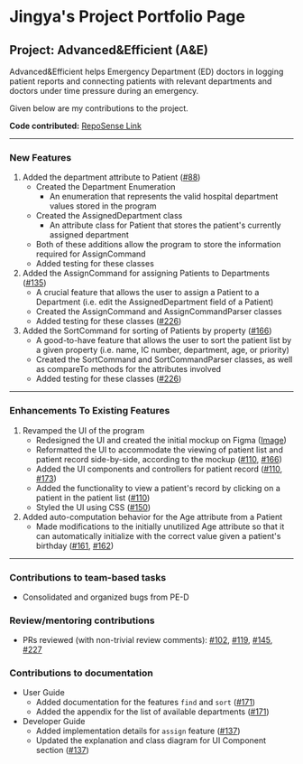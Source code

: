 # Jingya's Project Portfolio Page

## Project: Advanced&Efficient (A&E)
Advanced&Efficient helps Emergency Department (ED) doctors in logging patient reports and connecting patients with
relevant departments and doctors under time pressure during an emergency.

Given below are my contributions to the project.

**Code contributed:** [RepoSense Link](https://nus-cs2103-ay2324s1.github.io/tp-dashboard/?search=wujy28&breakdown=true)

----

### New Features

1. Added the department attribute to Patient ([#88](https://github.com/AY2324S1-CS2103T-T14-2/tp/pull/88))
   + Created the Department Enumeration
     + An enumeration that represents the valid hospital department values stored
       in the program
   + Created the AssignedDepartment class
     + An attribute class for Patient that stores the patient's currently assigned department
   + Both of these additions allow the program to store the information required for
   AssignCommand
   + Added testing for these classes
2. Added the AssignCommand for assigning Patients to Departments
   ([#135](https://github.com/AY2324S1-CS2103T-T14-2/tp/pull/135))
   + A crucial feature that allows the user to assign a Patient to a Department
   (i.e. edit the AssignedDepartment field of a Patient)
   + Created the AssignCommand and AssignCommandParser classes
   + Added testing for these classes ([#226](https://github.com/AY2324S1-CS2103T-T14-2/tp/pull/226))
3. Added the SortCommand for sorting of Patients by property
   ([#166](https://github.com/AY2324S1-CS2103T-T14-2/tp/pull/166))
   + A good-to-have feature that allows the user to sort the patient list by a given property
   (i.e. name, IC number, department, age, or priority)
   + Created the SortCommand and SortCommandParser classes, as well as compareTo methods for
   the attributes involved
   + Added testing for these classes ([#226](https://github.com/AY2324S1-CS2103T-T14-2/tp/pull/226))

----

### Enhancements To Existing Features

1. Revamped the UI of the program
   + Redesigned the UI and created the initial mockup on Figma
   ([Image](https://github.com/wujy28/tp/blob/28fc1b9cdd7e0bbc0e7b7548fa900aa404761059/docs/images/Ui.png))
   + Reformatted the UI to accommodate the viewing of patient list and patient record side-by-side, according to the
   mockup ([#110](https://github.com/AY2324S1-CS2103T-T14-2/tp/pull/110),
   [#166](https://github.com/AY2324S1-CS2103T-T14-2/tp/pull/166))
   + Added the UI components and controllers for patient record
   ([#110](https://github.com/AY2324S1-CS2103T-T14-2/tp/pull/110),
   [#173](https://github.com/AY2324S1-CS2103T-T14-2/tp/pull/173))
   + Added the functionality to view a patient's record by clicking on a patient in the patient list
     ([#110](https://github.com/AY2324S1-CS2103T-T14-2/tp/pull/110))
   + Styled the UI using CSS ([#150](https://github.com/AY2324S1-CS2103T-T14-2/tp/pull/150))
2. Added auto-computation behavior for the Age attribute from a Patient
   + Made modifications to the initially unutilized Age attribute so that it can automatically initialize with the
   correct value given a patient's birthday ([#161](https://github.com/AY2324S1-CS2103T-T14-2/tp/pull/161),
   [#162](https://github.com/AY2324S1-CS2103T-T14-2/tp/pull/162))

----
### Contributions to team-based tasks

+ Consolidated and organized bugs from PE-D

### Review/mentoring contributions

+ PRs reviewed (with non-trivial review comments):
  [#102](https://github.com/AY2324S1-CS2103T-T14-2/tp/pull/102),
  [#119](https://github.com/AY2324S1-CS2103T-T14-2/tp/pull/119),
  [#145](https://github.com/AY2324S1-CS2103T-T14-2/tp/pull/145),
  [#227](https://github.com/AY2324S1-CS2103T-T14-2/tp/pull/227)

### Contributions to documentation

+ User Guide
  + Added documentation for the features `find` and `sort`
  ([#171](https://github.com/AY2324S1-CS2103T-T14-2/tp/pull/171))
  + Added the appendix for the list of available departments
  ([#171](https://github.com/AY2324S1-CS2103T-T14-2/tp/pull/171))
+ Developer Guide
  + Added implementation details for `assign` feature
  ([#137](https://github.com/AY2324S1-CS2103T-T14-2/tp/pull/137))
  + Updated the explanation and class diagram for UI Component section
  ([#137](https://github.com/AY2324S1-CS2103T-T14-2/tp/pull/137))
